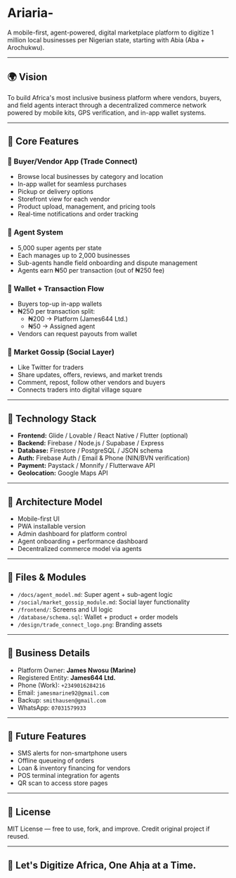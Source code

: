# Ariaria-

A mobile-first, agent-powered, digital marketplace platform to digitize 1 million local businesses per Nigerian state, starting with Abia (Aba + Arochukwu).

---

## 🌍 Vision

To build Africa's most inclusive business platform where vendors, buyers, and field agents interact through a decentralized commerce network powered by mobile kits, GPS verification, and in-app wallet systems.

---

## 🚀 Core Features

### 🛒 Buyer/Vendor App (Trade Connect)
- Browse local businesses by category and location
- In-app wallet for seamless purchases
- Pickup or delivery options
- Storefront view for each vendor
- Product upload, management, and pricing tools
- Real-time notifications and order tracking

### 👥 Agent System
- 5,000 super agents per state
- Each manages up to 2,000 businesses
- Sub-agents handle field onboarding and dispute management
- Agents earn ₦50 per transaction (out of ₦250 fee)

### 💸 Wallet + Transaction Flow
- Buyers top-up in-app wallets
- ₦250 per transaction split:
  - ₦200 → Platform (James644 Ltd.)
  - ₦50 → Assigned agent
- Vendors can request payouts from wallet

### 📢 Market Gossip (Social Layer)
- Like Twitter for traders
- Share updates, offers, reviews, and market trends
- Comment, repost, follow other vendors and buyers
- Connects traders into digital village square

---

## 📱 Technology Stack

- **Frontend:** Glide / Lovable / React Native / Flutter (optional)
- **Backend:** Firebase / Node.js / Supabase / Express
- **Database:** Firestore / PostgreSQL / JSON schema
- **Auth:** Firebase Auth / Email & Phone (NIN/BVN verification)
- **Payment:** Paystack / Monnify / Flutterwave API
- **Geolocation:** Google Maps API

---

## 🧠 Architecture Model

- Mobile-first UI
- PWA installable version
- Admin dashboard for platform control
- Agent onboarding + performance dashboard
- Decentralized commerce model via agents

---

## 📎 Files & Modules

- `/docs/agent_model.md`: Super agent + sub-agent logic
- `/social/market_gossip_module.md`: Social layer functionality
- `/frontend/`: Screens and UI logic
- `/database/schema.sql`: Wallet + product + order models
- `/design/trade_connect_logo.png`: Branding assets

---

## 🔐 Business Details

- Platform Owner: **James Nwosu (Marine)**
- Registered Entity: **James644 Ltd.**
- Phone (Work): `+2349016284216`
- Email: `jamesmarine92@gmail.com`
- Backup: `smithausen@gmail.com`
- WhatsApp: `07031579933`

---

## 🧪 Future Features

- SMS alerts for non-smartphone users  
- Offline queueing of orders  
- Loan & inventory financing for vendors  
- POS terminal integration for agents  
- QR scan to access store pages  

---

## 📃 License

MIT License — free to use, fork, and improve. Credit original project if reused.

---

## 🏁 Let's Digitize Africa, One Ahịa at a Time.

